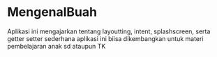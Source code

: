 # MengenalBuah
Aplikasi ini mengajarkan tentang layoutting, intent, splashscreen, serta getter setter sederhana
aplikasi ini biisa dikembangkan untuk materi pembelajaran anak sd ataupun TK
